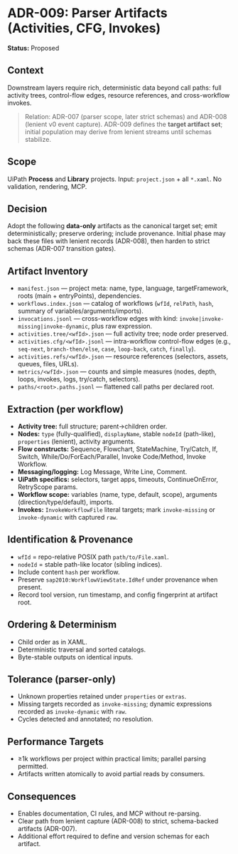 # ADR-009: Parser Artifacts (Activities, CFG, Invokes)

**Status:** Proposed

## Context

Downstream layers require rich, deterministic data beyond call paths: full activity trees, control-flow edges, resource references, and cross-workflow invokes.

> Relation: ADR-007 (parser scope, later strict schemas) and ADR-008 (lenient v0 event capture). ADR-009 defines the **target artifact set**; initial population may derive from lenient streams until schemas stabilize.

## Scope

UiPath **Process** and **Library** projects. Input: `project.json` + all `*.xaml`. No validation, rendering, MCP.

## Decision

Adopt the following **data-only** artifacts as the canonical target set; emit deterministically; preserve ordering; include provenance. Initial phase may back these files with lenient records (ADR-008), then harden to strict schemas (ADR-007 transition gates).

## Artifact Inventory

* `manifest.json` — project meta: name, type, language, targetFramework, roots (main + entryPoints), dependencies.
* `workflows.index.json` — catalog of workflows (`wfId`, `relPath`, `hash`, summary of variables/arguments/imports).
* `invocations.jsonl` — cross-workflow edges with kind: `invoke|invoke-missing|invoke-dynamic`, plus raw expression.
* `activities.tree/<wfId>.json` — full activity tree; node order preserved.
* `activities.cfg/<wfId>.jsonl` — intra-workflow control-flow edges (e.g., `seq-next`, `branch-then/else`, `case`, `loop-back`, `catch`, `finally`).
* `activities.refs/<wfId>.json` — resource references (selectors, assets, queues, files, URLs).
* `metrics/<wfId>.json` — counts and simple measures (nodes, depth, loops, invokes, logs, try/catch, selectors).
* `paths/<root>.paths.jsonl` — flattened call paths per declared root.

## Extraction (per workflow)

* **Activity tree:** full structure; parent→children order.
* **Nodes:** `type` (fully-qualified), `displayName`, stable `nodeId` (path-like), `properties` (lenient), activity arguments.
* **Flow constructs:** Sequence, Flowchart, StateMachine, Try/Catch, If, Switch, While/Do/ForEach/Parallel, Invoke Code/Method, Invoke Workflow.
* **Messaging/logging:** Log Message, Write Line, Comment.
* **UiPath specifics:** selectors, target apps, timeouts, ContinueOnError, RetryScope params.
* **Workflow scope:** variables (name, type, default, scope), arguments (direction/type/default), imports.
* **Invokes:** `InvokeWorkflowFile` literal targets; mark `invoke-missing` or `invoke-dynamic` with captured `raw`.

## Identification & Provenance

* `wfId` = repo-relative POSIX path `path/to/File.xaml`.
* `nodeId` = stable path-like locator (sibling indices).
* Include content `hash` per workflow.
* Preserve `sap2010:WorkflowViewState.IdRef` under provenance when present.
* Record tool version, run timestamp, and config fingerprint at artifact root.

## Ordering & Determinism

* Child order as in XAML.
* Deterministic traversal and sorted catalogs.
* Byte-stable outputs on identical inputs.

## Tolerance (parser-only)

* Unknown properties retained under `properties` or `extras`.
* Missing targets recorded as `invoke-missing`; dynamic expressions recorded as `invoke-dynamic` with `raw`.
* Cycles detected and annotated; no resolution.

## Performance Targets

* ≥1k workflows per project within practical limits; parallel parsing permitted.
* Artifacts written atomically to avoid partial reads by consumers.

## Consequences

* Enables documentation, CI rules, and MCP without re-parsing.
* Clear path from lenient capture (ADR-008) to strict, schema-backed artifacts (ADR-007).
* Additional effort required to define and version schemas for each artifact.
